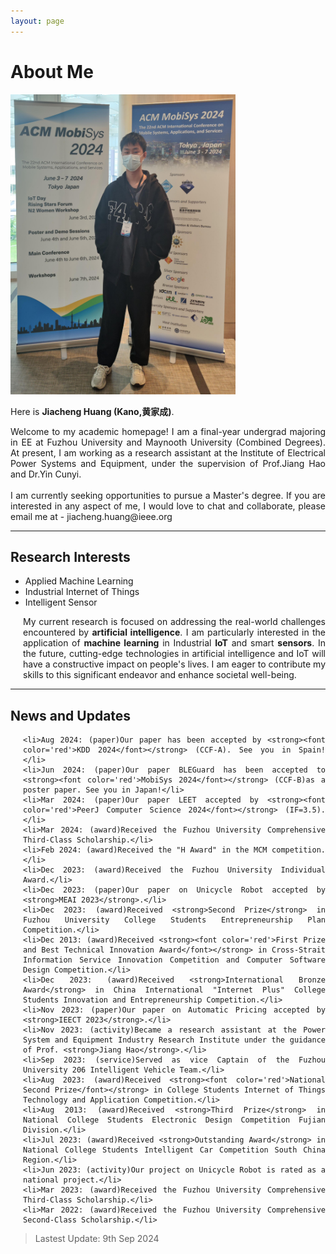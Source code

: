 ```yaml
---
layout: page
---
```


<style>
    .timeline {
        text-align: justify;
        text-justify: inter-word;
        list-style-type: disc;
        padding-left: 20px; /* 稍微调整一下缩进 */
    }
</style>

# About Me

<img src="/images/jiachenghuang.jpg" class="floatpic" width="360" height="480">

Here is **Jiacheng Huang (Kano,黄家成)**.

<style>
    .justify-text {
        text-align: justify;
    }
</style>

<div class="justify-text">
    Welcome to my academic homepage! I am a final-year undergrad majoring in EE at Fuzhou University and Maynooth University (Combined Degrees). At present, I am working as a research assistant at the Institute of Electrical Power Systems and Equipment, under the supervision of Prof.Jiang Hao and Dr.Yin Cunyi.
    <br><br>
    I am currently seeking opportunities to pursue a Master's degree. If you are interested in any aspect of me, I would love to chat and collaborate, please email me at - jiacheng.huang@ieee.org
</div>

---

## Research Interests

- Applied Machine Learning
- Industrial Internet of Things
- Intelligent Sensor

<ul class="timeline">

My current research is focused on addressing the real-world challenges encountered by <strong>artificial intelligence</strong>. I am particularly interested in the application of <strong>machine learning</strong> in Industrial <strong>IoT</strong> and smart <strong>sensors</strong>. In the future, cutting-edge technologies in artificial intelligence and IoT will have a constructive impact on people's lives. I am eager to contribute my skills to this significant endeavor and enhance societal well-being.

</ul>

---

## News and Updates

<ul class="timeline">

    <li>Aug 2024: (paper)Our paper has been accepted by <strong><font color='red'>KDD 2024</font></strong> (CCF-A). See you in Spain!</li>
    <li>Jun 2024: (paper)Our paper BLEGuard has been accepted to <strong><font color='red'>MobiSys 2024</font></strong> (CCF-B)as a poster paper. See you in Japan!</li>
    <li>Mar 2024: (paper)Our paper LEET accepted by <strong><font color='red'>PeerJ Computer Science 2024</font></strong> (IF=3.5).</li>
    <li>Mar 2024: (award)Received the Fuzhou University Comprehensive Third-Class Scholarship.</li>
    <li>Feb 2024: (award)Received the "H Award" in the MCM competition.</li>
    <li>Dec 2023: (award)Received the Fuzhou University Individual Award.</li>
    <li>Dec 2023: (paper)Our paper on Unicycle Robot accepted by <strong>MEAI 2023</strong>.</li>
    <li>Dec 2023: (award)Received <strong>Second Prize</strong> in Fuzhou University College Students Entrepreneurship Plan Competition.</li>
    <li>Dec 2013: (award)Received <strong><font color='red'>First Prize and Best Technical Innovation Award</font></strong> in Cross-Strait Information Service Innovation Competition and Computer Software Design Competition.</li>
    <li>Dec 2023: (award)Received <strong>International Bronze Award</strong> in China International "Internet Plus" College Students Innovation and Entrepreneurship Competition.</li>
    <li>Nov 2023: (paper)Our paper on Automatic Pricing accepted by <strong>IEECT 2023</strong>.</li>
    <li>Nov 2023: (activity)Became a research assistant at the Power System and Equipment Industry Research Institute under the guidance of Prof. <strong>Jiang Hao</strong>.</li>
    <li>Sep 2023: (service)Served as vice Captain of the Fuzhou University 206 Intelligent Vehicle Team.</li>
    <li>Aug 2023: (award)Received <strong><font color='red'>National Second Prize</font></strong> in College Students Internet of Things Technology and Application Competition.</li>
    <li>Aug 2013: (award)Received <strong>Third Prize</strong> in National College Students Electronic Design Competition Fujian Division.</li>
    <li>Jul 2023: (award)Received <strong>Outstanding Award</strong> in National College Students Intelligent Car Competition South China Region.</li>
    <li>Jun 2023: (activity)Our project on Unicycle Robot is rated as a national project.</li>
    <li>Mar 2023: (award)Received the Fuzhou University Comprehensive Third-Class Scholarship.</li>
    <li>Mar 2022: (award)Received the Fuzhou University Comprehensive Second-Class Scholarship.</li>

</ul>

> Lastest Update: 9th Sep 2024 